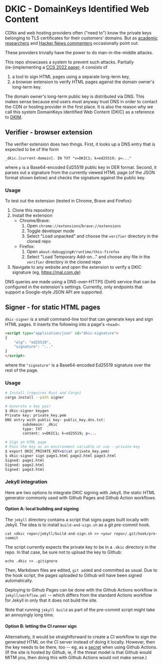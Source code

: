 # DKIC - DomainKeys Identified Web Content
CDNs and web hosting providers often ("need to") know the private keys belonging to TLS certificates for their customers' domains.
But as [academic](https://web.archive.org/web/20170108145246id_/http://www.cs.umd.edu:80/~dml/papers/keysharing_ccs16.pdf) [researchers](https://arxiv.org/pdf/2010.16388) and [Hacker News commenters](https://news.ycombinator.com/item?id=44757546) occasionally point out: 

These providers trivially have the power to do man-in-the-middle attacks.

This repo showcases a system to prevent such attacks.
Partially (re-)implementing a [CCS 2022 paper](https://arxiv.org/pdf/2209.01541), it consists of
1. a tool to sign HTML pages using a separate long-term key,
2. a browser extension to verify HTML pages against the domain owner's long-term key.

The domain owner's long-term public key is distributed via DNS.
This makes sense because end users must anyway trust DNS in order to contact the CDN or hosting provider in the first place.
It is also the reason why we call this system DomainKeys Identified Web Content (DKIC) as a reference to [DKIM](https://en.wikipedia.org/wiki/DomainKeys_Identified_Mail).


## Verifier - browser extension
The verifier extension does two things.
First, it looks up a DNS entry that is expected to be of the form
  ```
_dkic.[current-domain]. IN TXT "v=DKIC1; k=ed25519; p=..."
  ```
where `p` is a Base64-encoded Ed25519 public key in DER format.
Second, it parses out a signature from the currently viewed HTML page (of the JSON format shown below) and checks the signature against the public key.

### Usage
To test out the extension (tested in Chrome, Brave and Firefox):

1. Clone this repository
2. Install the extension
    - Chrome/Brave:
        1. Open `chrome://extensions`/`brave://extensions`
        2. Toggle developer mode
        3. Select "Load unpacked" and choose the `verifier` directory in the cloned repo
    - Firefox:
        1. Open `about:debugging#/runtime/this-firefox`
        2. Select "Load Temporary Add-on..." and choose any file in the `verifier` directory in the cloned repo
3. Navigate to any website and open the extension to verify a DKIC signature (eg, https://mal.com.de)

DNS queries are made using a DNS-over-HTTPS (DoH) service that can be configured in the extension's settings.
Currently, only endpoints that support a Google-style JSON API are supported.


## Signer - for static HTML pages
`dkic-signer` is a small command-line tool that can generate keys and sign HTML pages.
It inserts the following into a page's `<head>`:
```html
<script type="application/json" id="dkic-signature">
{
    "alg": "ed25519",
    "signature": "..."
}
</script>
```
where the `"signature"` is a Base64-encoded Ed25519 signature over the rest of the page.

### Usage
```bash
# Install (requires Rust and Cargo)
cargo install --path signer

# Generate a key pair
$ dkic-signer keygen
Private key: private_key.pem
DNS entry with public key: public_key.dns.txt:
        subdomain: _dkic
        type: TXT
        content: v=DKIC1; k=ed25519; p=...

# Sign an HTML page
# Pass the key as an environment variable or use --private-key
$ export DKIC_PRIVATE_KEY=$(cat private_key.pem)
$ dkic-signer sign page1.html page2.html page3.html
Signed: page1.html
Signed: page2.html
Signed: page3.html
```

### Jekyll integration
Here are two options to integrate DKIC signing with Jekyll, the static HTML generator commonly used with Github Pages and Github Action workflows.

#### Option A: local building and signing
The `jekyll` directory contains a script that signs pages built locally with Jekyll.
The idea is to install `build-and-sign.sh` as a git pre-commit hook.
```
cat <dkic repo>/jekyll/build-and-sign.sh >> <your repo>/.git/hook/pre-commit
```
The script currently expects the private key to be in a `.dkic` directory in the repo.
In that case, be sure not to upload the key to Github:
```
echo .dkic >> .gitignore
```

Then, Markdown files are edited, `git add`ed and committed as usual.
Due to the hook script, the pages uploaded to Github will have been signed automatically.

Deploying to Github Pages can be done with the Github Actions workflow in `jekyll/workflow.yml` -- which differs from the standard Actions workflow for Jekyll in only that it does not build the site.

Note that running `jekyll build` as part of the pre-commit script might take an annoyingly long time.

#### Option B: letting the CI runner sign

Alternatively, it would be straightforward to create a CI workflow to sign the generated HTML on the CI server instead of doing it locally.
However, then the key needs to be there, too -- eg, as a [secret](https://docs.github.com/en/actions/how-tos/write-workflows/choose-what-workflows-do/use-secrets) when using Github Actions.
(If the site is hosted *by Github*, ie, if the threat model is that Github would MITM you, then doing this with Github Actions would not make sense.)

